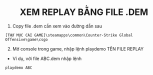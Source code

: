 <h1 align="center">XEM REPLAY BẰNG FILE .DEM</h1>

1. Copy file .dem cần xem vào đường dẫn sau
```
[THƯ MỤC CÀI GAME]\steamapps\common\Counter-Strike Global Offensive\game\csgo
```
2. Mở console trong game, nhập lệnh playdemo TÊN FILE REPLAY
- Ví dụ, với file ABC.dem nhập lệnh
```
playdemo ABC
```
